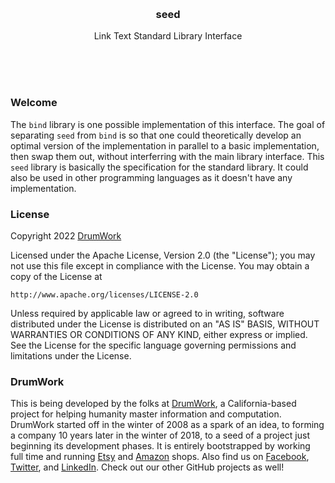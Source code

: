 
<br/>
<br/>
<br/>
<br/>
<br/>
<br/>
<br/>

<h3 align='center'>seed</h3>
<p align='center'>
  Link Text Standard Library Interface
</p>

<br/>
<br/>
<br/>

### Welcome

The `bind` library is one possible implementation of this interface. The goal of separating `seed` from `bind` is so that one could theoretically develop an optimal version of the implementation in parallel to a basic implementation, then swap them out, without interferring with the main library interface. This `seed` library is basically the specification for the standard library. It could also be used in other programming languages as it doesn't have any implementation.

### License

Copyright 2022 <a href='https://drum.work'>DrumWork</a>

Licensed under the Apache License, Version 2.0 (the "License");
you may not use this file except in compliance with the License.
You may obtain a copy of the License at

    http://www.apache.org/licenses/LICENSE-2.0

Unless required by applicable law or agreed to in writing, software
distributed under the License is distributed on an "AS IS" BASIS,
WITHOUT WARRANTIES OR CONDITIONS OF ANY KIND, either express or implied.
See the License for the specific language governing permissions and
limitations under the License.

### DrumWork

This is being developed by the folks at [DrumWork](https://drum.work), a California-based project for helping humanity master information and computation. DrumWork started off in the winter of 2008 as a spark of an idea, to forming a company 10 years later in the winter of 2018, to a seed of a project just beginning its development phases. It is entirely bootstrapped by working full time and running [Etsy](https://etsy.com/shop/mountbuild) and [Amazon](https://www.amazon.com/s?rh=p_27%3AMount+Build) shops. Also find us on [Facebook](https://www.facebook.com/drumworkteam), [Twitter](https://twitter.com/drumworkteam), and [LinkedIn](https://www.linkedin.com/company/drumworkteam). Check out our other GitHub projects as well!
